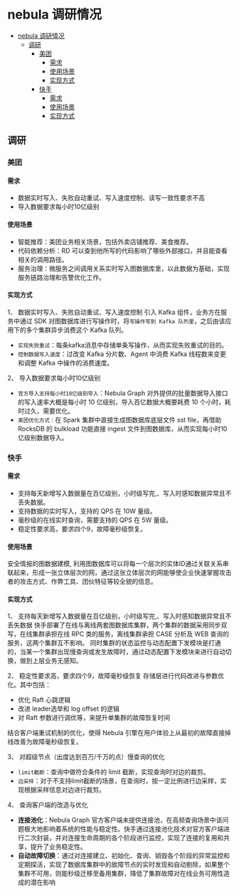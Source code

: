 # nebula 调研情况

<!-- TOC -->

- [nebula 调研情况](#nebula-调研情况)
  - [调研](#调研)
    - [美团](#美团)
      - [需求](#需求)
      - [使用场景](#使用场景)
      - [实现方式](#实现方式)
    - [快手](#快手)
      - [需求](#需求-1)
      - [使用场景](#使用场景-1)
      - [实现方式](#实现方式-1)

<!-- /TOC -->

## 调研

### 美团

#### 需求

- 数据实时写入、失败自动重试、写入速度控制、读写一致性要求不高
- 导入数据要求每小时10亿级别

#### 使用场景

- 智能推荐：美团业务相关场景，包括外卖店铺推荐、美食推荐。
- 代码依赖分析：RD 可以查到他所写的代码影响了哪些外部接口，并且能查看相关的调用路径。
- 服务治理：微服务之间调用关系实时写入图数据库里，以此数据为基础，实现服务链路治理和告警优化工作。

#### 实现方式

1、 数据实时写入、失败自动重试、写入速度控制
引入 Kafka 组件，业务方在服务中通过 SDK 对图数据库进行写操作时，将`写操作写到 Kafka 队列里`，之后由该应用下的多个集群异步消费这个 Kafka 队列。

- `实现失败重试`：每条kafka消息中存储单条写操作，从而实现失败重试的目的。
- `控制数据写入速度`：过改变 Kafka 分片数、Agent 中消费 Kafka 线程数来变更和调整 Kafka 中操作的消费速度。

2、 导入数据要求每小时10亿级别

- `官方导入支持每小时10亿级别导入`：Nebula Graph 对外提供的批量数据导入接口的写入速率大概是每小时 10 亿级别，导入百亿数据大概要耗费 10 个小时，耗时过久，需要优化。
- `美团优化方式：`在 Spark 集群中直接生成图数据库底层文件 sst file，再借助 RocksDB 的 bulkload 功能直接 ingest 文件到图数据库，从而实现每小时10亿级别数据导入。

### 快手

#### 需求

- 支持每天新增写入数据量在百亿级别，小时级写完,、写入时感知数据异常且不丢失数据。
- 支持数据的实时写入，支持的 QPS 在 10W 量级。
- 毫秒级的在线实时查询，需要支持的 QPS 在 5W 量级。
- 稳定性要求高，要求四个9，故障毫秒级恢复。

#### 使用场景

安全情报的图数据建模, 利用图数据库可以将每一个层次的实体ID通过关联关系串联起来，形成一张立体层次的网，通过这张立体层次的网能够使企业快速掌握攻击者的攻击方式、作弊工具、团伙特征等较全貌的信息。

#### 实现方式

1、 支持每天新增写入数据量在百亿级别，小时级写完,、写入时感知数据异常且不丢失数据
快手部署了在线与离线两套图数据库集群，两个集群的数据采用同步双写，在线集群承担在线 RPC 类的服务，离线集群承担 CASE 分析及 WEB 查询的服务，这两个集群互不影响。 同时集群的状态监控与动态配置下发模块是打通的，当某一个集群出现慢查询或发生故障时，通过动态配置下发模块来进行自动切换，做到上层业务无感知。

2、 稳定性要求高，要求四个9，故障毫秒级恢复
存储层进行代码改进与参数优化。其中包括：

- 优化 Raft 心跳逻辑
- 改进 leader选举和 log offset 的逻辑
- 对 Raft 参数进行调优等，来提升单集群的故障恢复时间

结合客户端重试机制的优化，使得 Nebula 引擎在用户体验上从最初的故障直接掉线改善为故障毫秒级恢复。

3、 对超级节点（出度达到百万/千万的点）慢查询的优化

- `limit截断`：查询中做符合条件的 limit 截断，实现查询时对边的裁剪。
- `边采样`：对于不支持limit截断的场景，在查询时，按一定比例进行边采样，实现根据采样信息对边进行裁剪。

4、 查询客户端的改造与优化

- **连接池化**：Nebula Graph  官方客户端未提供连接池，在高频查询场景中该问题极大地影响着系统的性能与稳定性。快手通过连接池化技术对官方客户端进行二次封装，并对连接生命周期的各个阶段进行监控，实现了连接的复用和共享，提升了业务稳定性。
- **自动故障切换**：通过对连接建立、初始化、查询、销毁各个阶段的异常监控和定期探活，实现了数据库集群中的故障节点的实时发现和自动剔除，如果整个集群不可用，则能秒级迁移至备用集群，降低了集群故障对在线业务可用性造成的潜在影响